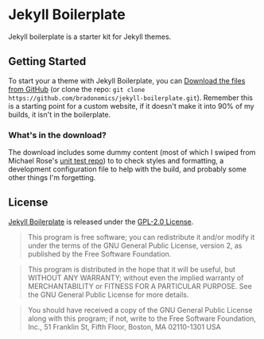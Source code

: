 # Jekyll Boilerplate
Jekyll boilerplate is a starter kit for Jekyll themes.

## Getting Started

To start your a theme with Jekyll Boilerplate, you can [Download the files from GitHub](https://github.com/bradonomics/jekyll-boilerplate/archive/master.zip) (or clone the repo: `git clone https://github.com/bradonomics/jekyll-boilerplate.git`). Remember this is a starting point for a custom website, if it doesn't make it into 90% of my builds, it isn't in the boilerplate.

### What's in the download?

The download includes some dummy content (most of which I swiped from Michael Rose's [unit test repo](https://github.com/mmistakes/jekyll-theme-unit-test)) to to check styles and formatting, a development configuration file to help with the build, and probably some other things I'm forgetting.

## License

[Jekyll Boilerplate](https://github.com/bradonomics/Jekyll-boilerplate/blob/master/LICENSE.md) is released under the [GPL-2.0 License](http://www.gnu.org/licenses/gpl-2.0.html).

> This program is free software; you can redistribute it and/or modify
it under the terms of the GNU General Public License, version 2, as
published by the Free Software Foundation.

> This program is distributed in the hope that it will be useful,
but WITHOUT ANY WARRANTY; without even the implied warranty of
MERCHANTABILITY or FITNESS FOR A PARTICULAR PURPOSE. See the
GNU General Public License for more details.

> You should have received a copy of the GNU General Public License
along with this program; if not, write to the Free Software
Foundation, Inc., 51 Franklin St, Fifth Floor, Boston, MA 02110-1301 USA
